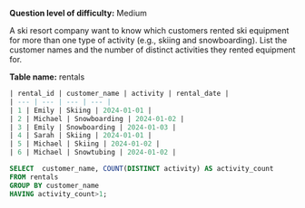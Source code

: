 **Question level of difficulty:** Medium

A ski resort company want to know which customers rented ski equipment for more than one type of activity (e.g., skiing and snowboarding). List the customer names and the number of distinct activities they rented equipment for.

**Table name:** rentals

```sql
| rental_id | customer_name | activity | rental_date |
| --- | --- | --- | --- |
| 1 | Emily | Skiing | 2024-01-01 |
| 2 | Michael | Snowboarding | 2024-01-02 |
| 3 | Emily | Snowboarding | 2024-01-03 |
| 4 | Sarah | Skiing | 2024-01-01 |
| 5 | Michael | Skiing | 2024-01-02 |
| 6 | Michael | Snowtubing | 2024-01-02 |
```

```sql
SELECT  customer_name, COUNT(DISTINCT activity) AS activity_count
FROM rentals
GROUP BY customer_name
HAVING activity_count>1;
```

